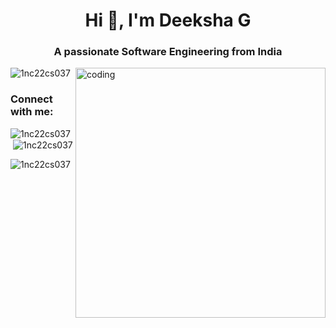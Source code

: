 <h1 align="center">Hi 👋, I'm Deeksha G</h1>
<h3 align="center">A passionate Software Engineering from India</h3>
<img align="right" alt="coding"width="400"src="htts://user">
<p align="left"> <img src="https://komarev.com/ghpvc/?username=1nc22cs037&label=Profile%20views&color=0e75b6&style=flat" alt="1nc22cs037" /> </p>

<h3 align="left">Connect with me:</h3>
<p align="left">
</p>

<p><img align="left" src="https://github-readme-stats.vercel.app/api/top-langs?username=1nc22cs037&show_icons=true&locale=en&layout=compact" alt="1nc22cs037" /></p>

<p>&nbsp;<img align="center" src="https://github-readme-stats.vercel.app/api?username=1nc22cs037&show_icons=true&locale=en" alt="1nc22cs037" /></p>

<p><img align="center" src="https://github-readme-streak-stats.herokuapp.com/?user=1nc22cs037&" alt="1nc22cs037" /></p>
